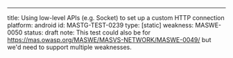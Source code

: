 ---
title: Using low-level APIs (e.g. Socket) to set up a custom HTTP connection
platform: android
id: MASTG-TEST-0239
type: [static]
weakness: MASWE-0050
status: draft
note: This test could also be for https://mas.owasp.org/MASWE/MASVS-NETWORK/MASWE-0049/ but we'd need to support multiple weaknesses.

